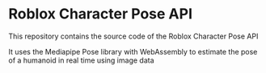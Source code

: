 # Roblox Character Pose API
This repository contains the source code of the Roblox Character Pose API

It uses the Mediapipe Pose library with WebAssembly to estimate the pose of a humanoid in real time using image data